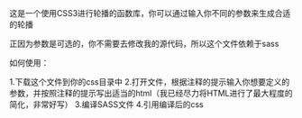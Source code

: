 这是一个使用CSS3进行轮播的函数库，你可以通过输入你不同的参数来生成合适的轮播

正因为参数是可选的，你不需要去修改我的源代码，所以这个文件依赖于sass

如何使用：

1.下载这个文件到你的css目录中
2.打开文件，根据注释的提示输入你想要定义的参数，并按照注释的提示写出适当的html（我已经尽力将HTML进行了最大程度的简化，非常好写）
3.编译SASS文件
4.引用编译后的css